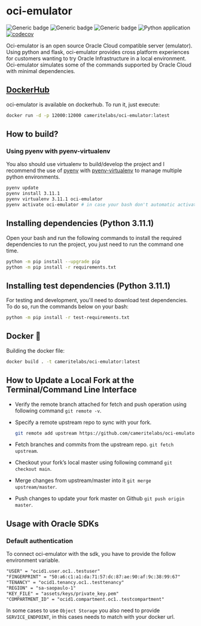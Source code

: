 # oci-emulator

![Generic badge](https://img.shields.io/badge/python-3.11.1-blue)
![Generic badge](https://img.shields.io/github/license/cameritelabs/oci-emulator)
![Generic badge](https://img.shields.io/badge/code%20style-black-000000.svg)
![Python application](https://github.com/cameritelabs/oci-emulator/workflows/Python%20application/badge.svg)
[![codecov](https://codecov.io/gh/cameritelabs/oci-emulator/branch/main/graph/badge.svg?token=5C8SX1Q6P9)](https://codecov.io/gh/cameritelabs/oci-emulator)

Oci-emulator is an open source Oracle Cloud compatible server (emulator). Using python and flask, oci-emulator provides cross platform experiences for customers wanting to try Oracle Infrastructure in a local environment. Oci-emulator simulates some of the commands supported by Oracle Cloud with minimal dependencies.

## [DockerHub](https://hub.docker.com/r/cameritelabs/oci-emulator)

oci-emulator is available on dockerhub. To run it, just execute:

```bash
docker run -d -p 12000:12000 cameritelabs/oci-emulator:latest
```

## How to build?

### Using pyenv with pyenv-virtualenv

You also should use virtualenv to build/develop the project and I recommend the use of [pyenv](https://github.com/pyenv/pyenv) with [pyenv-virtualenv](https://github.com/pyenv/pyenv-virtualenv) to manage multiple python environments.

```bash
pyenv update
pyenv install 3.11.1
pyenv virtualenv 3.11.1 oci-emulator
pyenv activate oci-emulator # in case your bash don't automatic activate
```

## Installing dependencies (Python 3.11.1)

Open your bash and run the following commands to install the required dependencies to run the project, you just need to run the command one time.

```bash
python -m pip install --upgrade pip
python -m pip install -r requirements.txt
```

## Installing test dependencies (Python 3.11.1)

For testing and development, you'll need to download test dependencies. To do so, run the commands below on your bash:

```bash
python -m pip install -r test-requirements.txt
```

## Docker 🐋

Building the docker file:

```bash
docker build . -t cameritelabs/oci-emulator:latest
```

## How to Update a Local Fork at the Terminal/Command Line Interface

* Verify the remote branch attached for fetch and push operation using following command `git remote -v`.
* Specify a remote upstream repo to sync with your fork.

    ```bash
    git remote add upstream https://github.com/cameritelabs/oci-emulator.git
    ```

* Fetch branches and commits from the upstream repo. `git fetch upstream`.
* Checkout your fork’s local master using following command `git checkout main`.
* Merge changes from upstream/master into it `git merge upstream/master`.
* Push changes to update your fork master on Github `git push origin master`.

## Usage with Oracle SDKs

### Default authentication

To connect oci-emulator with the sdk, you have to provide the follow environment variable.

```txt
"USER" = "ocid1.user.oc1..testuser"
"FINGERPRINT" = "50:a6:c1:a1:da:71:57:dc:87:ae:90:af:9c:38:99:67"
"TENANCY" = "ocid1.tenancy.oc1..testtenancy"
"REGION" = "sa-saopaulo-1"
"KEY_FILE" = "assets/keys/private_key.pem"
"COMPARTMENT_ID" = "ocid1.compartment.oc1..testcompartment"
```

In some cases to use `Object Storage` you also need to provide `SERVICE_ENDPOINT`, in this cases needs to match with your docker url.
